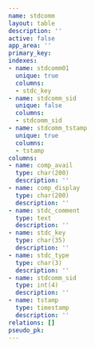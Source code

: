 ```yaml
---
name: stdcomm
layout: table
description: ''
active: false
app_area: ''
primary_key: 
indexes:
- name: stdcomm01
  unique: true
  columns:
  - stdc_key
- name: stdcomm_sid
  unique: false
  columns:
  - stdcomm_sid
- name: stdcomm_tstamp
  unique: true
  columns:
  - tstamp
columns:
- name: comp_avail
  type: char(200)
  description: ''
- name: comp_display
  type: char(200)
  description: ''
- name: stdc_comment
  type: text
  description: ''
- name: stdc_key
  type: char(35)
  description: ''
- name: stdc_type
  type: char(3)
  description: ''
- name: stdcomm_sid
  type: int(4)
  description: ''
- name: tstamp
  type: timestamp
  description: ''
relations: []
pseudo_pk: 
---
```


